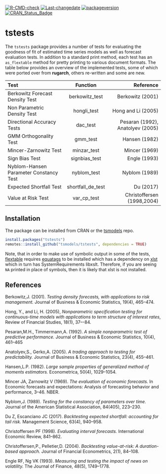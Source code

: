 
[![R-CMD-check](https://github.com/tsmodels/tstests/workflows/R-CMD-check/badge.svg)](https://github.com/tsmodels/tstests/actions)
[![Last-changedate](https://img.shields.io/badge/last%20change-2024--05--14-yellowgreen.svg)](/commits/master)
[![packageversion](https://img.shields.io/badge/Package%20version-1.0.0-orange.svg?style=flat-square)](commits/master)
[![CRAN_Status_Badge](https://www.r-pkg.org/badges/version/tstests)](https://cran.r-project.org/package=tstests)

# tstests

The `tstests` package provides a number of tests for evaluating the
goodness of fit of estimated time series models as well as forecast
evaluation tests. In addition to a standard print method, each test has
an `as_flextable` method for pretty printing to various document
formats. The table below provides an overview of the implemented tests,
some of which were ported over from **rugarch**, others re-written and
some are new.

| Test                                   |     Function      |                        Reference |
|:---------------------------------------|:-----------------:|---------------------------------:|
| Berkowitz Forecast Density Test        |  berkowitz_test   |                 Berkowitz (2001) |
| Non Parametric Density Test            |    hongli_test    |               Hong and Li (2005) |
| Directional Accuracy Tests             |     dac_test      | Pesaran (1992), Anatolyev (2005) |
| GMM Orthogonality Test                 |     gmm_test      |                    Hansen (1982) |
| Mincer-Zarnowitz Test                  |    minzar_test    |                    Mincer (1969) |
| Sign Bias Test                         |   signbias_test   |                     Engle (1993) |
| Nyblom-Hansen Parameter Constancy Test |    nyblom_test    |                    Nyblom (1989) |
| Expected Shortfall Test                | shortfall_de_test |                        Du (2017) |
| Value at Risk Test                     |    var_cp_test    |       Christoffersen (1998,2004) |

## Installation

The package can be installed from CRAN or the
[tsmodels](https://github.com/tsmodels/) repo.

``` r
install.packages("tstests")
remotes::install_github("tsmodels/tstests", dependencies = TRUE)
```

Note, that in order to make use of symbolic output in some of the tests,
[flextable](https://cran.r-project.org/package=flextable) requires
[equatags](https://cran.r-project.org/package=equatags) to be installed
which has a dependency on
[xlst](https://cran.r-project.org/package=xslt) which in turn has
SystemRequirements libxslt. Therefore, if you are seeing `NA` printed in
place of symbols, then it is likely that xlst is not installed.

## References

Berkowitz,J. (2001). *Testing density forecasts, with applications to
risk management.* Journal of Business & Economic Statistics, 19(4),
465–474.

Hong, Y., and Li, H. (2005), *Nonparametric specification testing for
continuous-time models with applications to term structure of interest
rates*, Review of Financial Studies, 18(1), 37–-84.

Pesaran,M.H., Timmermann,A. (1992). *A simple nonparametric test of
predictive performance.* Journal of Business & Economic Statistics,
10(4), 461–465

Anatolyev,S., Gerko,A. (2005). *A trading approach to testing for
predictability.* Journal of Business & Economic Statistics, 23(4),
455–461.

Hansen,L.P. (1982). *Large sample properties of generalized method of
moments estimators.* Econometrica, 50(4), 1029–1054.

Mincer JA, Zarnowitz V (1969). *The evaluation of economic forecasts.*
In Economic forecasts and expectations: Analysis of forecasting behavior
and performance, 3–46. NBER.

Nyblom,J. (1989). *Testing for the constancy of parameters over time.*
Journal of the American Statistical Association, 84(405), 223–230.

Du Z, Escanciano JC (2017). *Backtesting expected shortfall: accounting
for tail risk.* Management Science, 63(4), 940–958.

Christoffersen PF (1998). *Evaluating interval forecasts.* International
Economic Review, 841–862.

Christoffersen,P., Pelletier,D. (2004). *Backtesting value-at-risk: A
duration-based approach.* Journal of Financial Econometrics, 2(1),
84–108.

Engle RF, Ng VK (1993). *Measuring and testing the impact of news on
volatility.* The Journal of Finance, 48(5), 1749–1778.
